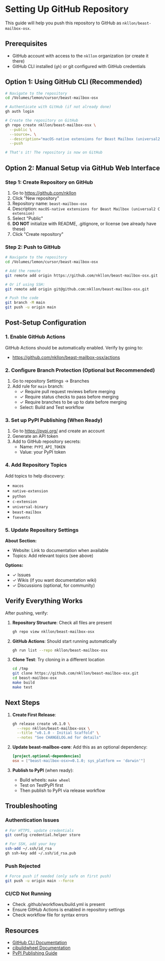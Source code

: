 # Setting Up GitHub Repository

This guide will help you push this repository to GitHub as `nkllon/beast-mailbox-osx`.

## Prerequisites

- GitHub account with access to the `nkllon` organization (or create it there)
- GitHub CLI installed (`gh`) or git configured with GitHub credentials

## Option 1: Using GitHub CLI (Recommended)

```bash
# Navigate to the repository
cd /Volumes/lemon/cursor/beast-mailbox-osx

# Authenticate with GitHub (if not already done)
gh auth login

# Create the repository on GitHub
gh repo create nkllon/beast-mailbox-osx \
  --public \
  --source=. \
  --description="macOS-native extensions for Beast Mailbox (universal2 C extension)" \
  --push

# That's it! The repository is now on GitHub
```

## Option 2: Manual Setup via GitHub Web Interface

### Step 1: Create Repository on GitHub

1. Go to https://github.com/nkllon
2. Click "New repository"
3. Repository name: `beast-mailbox-osx`
4. Description: `macOS-native extensions for Beast Mailbox (universal2 C extension)`
5. Select "Public"
6. **DO NOT** initialize with README, .gitignore, or license (we already have these)
7. Click "Create repository"

### Step 2: Push to GitHub

```bash
# Navigate to the repository
cd /Volumes/lemon/cursor/beast-mailbox-osx

# Add the remote
git remote add origin https://github.com/nkllon/beast-mailbox-osx.git

# Or if using SSH:
git remote add origin git@github.com:nkllon/beast-mailbox-osx.git

# Push the code
git branch -M main
git push -u origin main
```

## Post-Setup Configuration

### 1. Enable GitHub Actions

GitHub Actions should be automatically enabled. Verify by going to:
- https://github.com/nkllon/beast-mailbox-osx/actions

### 2. Configure Branch Protection (Optional but Recommended)

1. Go to repository Settings → Branches
2. Add rule for `main` branch:
   - ✓ Require pull request reviews before merging
   - ✓ Require status checks to pass before merging
   - ✓ Require branches to be up to date before merging
   - Select: Build and Test workflow

### 3. Set up PyPI Publishing (When Ready)

1. Go to https://pypi.org/ and create an account
2. Generate an API token
3. Add to GitHub repository secrets:
   - Name: `PYPI_API_TOKEN`
   - Value: your PyPI token

### 4. Add Repository Topics

Add topics to help discovery:
- `macos`
- `native-extension`
- `python`
- `c-extension`
- `universal-binary`
- `beast-mailbox`
- `fsevents`

### 5. Update Repository Settings

**About Section:**
- Website: Link to documentation when available
- Topics: Add relevant topics (see above)

**Options:**
- ✓ Issues
- ✓ Wikis (if you want documentation wiki)
- ✓ Discussions (optional, for community)

## Verify Everything Works

After pushing, verify:

1. **Repository Structure**: Check all files are present
   ```bash
   gh repo view nkllon/beast-mailbox-osx
   ```

2. **GitHub Actions**: Should start running automatically
   ```bash
   gh run list --repo nkllon/beast-mailbox-osx
   ```

3. **Clone Test**: Try cloning in a different location
   ```bash
   cd /tmp
   git clone https://github.com/nkllon/beast-mailbox-osx.git
   cd beast-mailbox-osx
   make build
   make test
   ```

## Next Steps

1. **Create First Release**:
   ```bash
   gh release create v0.1.0 \
     --repo nkllon/beast-mailbox-osx \
     --title "v0.1.0 - Initial Scaffold" \
     --notes "See CHANGELOG.md for details"
   ```

2. **Update beast-mailbox-core**: Add this as an optional dependency:
   ```toml
   [project.optional-dependencies]
   osx = ["beast-mailbox-osx>=0.1.0; sys_platform == 'darwin'"]
   ```

3. **Publish to PyPI** (when ready):
   - Build wheels: `make wheel`
   - Test on TestPyPI first
   - Then publish to PyPI via release workflow

## Troubleshooting

### Authentication Issues

```bash
# For HTTPS, update credentials
git config credential.helper store

# For SSH, add your key
ssh-add ~/.ssh/id_rsa
gh ssh-key add ~/.ssh/id_rsa.pub
```

### Push Rejected

```bash
# Force push if needed (only safe on first push)
git push -u origin main --force
```

### CI/CD Not Running

- Check .github/workflows/build.yml is present
- Ensure GitHub Actions is enabled in repository settings
- Check workflow file for syntax errors

## Resources

- [GitHub CLI Documentation](https://cli.github.com/)
- [cibuildwheel Documentation](https://cibuildwheel.readthedocs.io/)
- [PyPI Publishing Guide](https://packaging.python.org/guides/publishing-package-distribution-releases-using-github-actions-ci-cd-workflows/)

